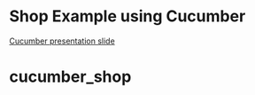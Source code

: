# Shop Example using Cucumber

[Cucumber presentation slide](https://github.com/ladyusa/cucumber-atm/blob/master/cucumber.pdf)
# cucumber_shop
